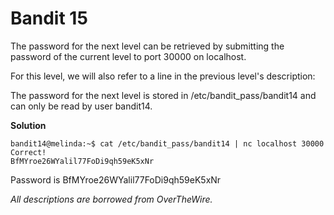 # Bandit 15

The password for the next level can be retrieved by submitting the password of the current level to port 30000 on localhost.

For this level, we will also refer to a line in the previous level's description:

The password for the next level is stored in /etc/bandit_pass/bandit14 and can only be read by user bandit14. 

**Solution**

```
bandit14@melinda:~$ cat /etc/bandit_pass/bandit14 | nc localhost 30000
Correct!
BfMYroe26WYalil77FoDi9qh59eK5xNr
```

Password is BfMYroe26WYalil77FoDi9qh59eK5xNr

*All descriptions are borrowed from OverTheWire.*


